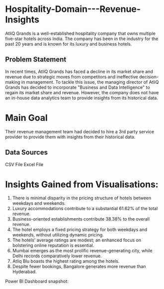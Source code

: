 # Hospitality-Domain---Revenue-Insights
AtliQ Grands is a well-established hospitality company that owns multiple five-star hotels across India. The company has been in the industry for the past 20 years and is known for its luxury and business hotels.

## Problem Statement
In recent times, AtliQ Grands has faced a decline in its market share and revenue due to strategic moves from competitors and ineffective decision-making in management. To tackle this issue, the managing director of AtliQ Grands has decided to incorporate "Business and Data Intelligence" to regain its market share and revenue. However, the company does not have an in-house data analytics team to provide insights from its historical data.
# Main Goal
Their revenue management team had decided to hire a 3rd party service provider to provide them with insights from their historical data.

## Data Sources
CSV File
Excel File

# Insights Gained from Visualisations:

1. There is minimal disparity in the pricing structure of hotels between weekdays and weekends.
2. Luxury accommodations contribute to a substantial 61.62% of the total revenue.
3. Business-oriented establishments contribute 38.38% to the overall revenue.
4. The hotel employs a fixed pricing strategy for both weekdays and weekends, without utilizing dynamic pricing.
5. The hotels' average ratings are modest; an enhanced focus on bolstering online reputation is essential.
6. Mumbai emerges as the most prolific revenue-generating city, while Delhi records comparatively lower revenue.
7. Atliq Blu boasts the highest rating among the hotels.
8. Despite fewer bookings, Bangalore generates more revenue than Hyderabad.

Power BI Dashboard snapshot:
